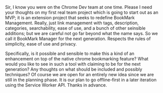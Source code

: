 Sir, 
I know you were on the Chrome Dev team at one time. Please I need your thoughts on my first
real team project which is going to start out as an MVP; it is an extension project that seeks
to redefine BookMark Management. Really, just link management with tags, description, categories, searchability, ease of use, and a bunch of other seinsible additions; but we are careful not go far beyond what the name says. So we call it BookMark Manager for the next generation.
Respects the rules of simplicity, ease of use and privacy.

Specifically, is it possible and sensible to make this a kind of an enhancement on top of the native chrome bookmarking feature?
What would you like to see in such a tool with claiming to be for the next generation?
Any thoughts on what should be included and possibly techniques? Of course we are open for an 
entirely new idea since we are still in the planning phase.
It is our plan to go offline-first in a later iteration using the Service Worker API.
Thanks in advance.
